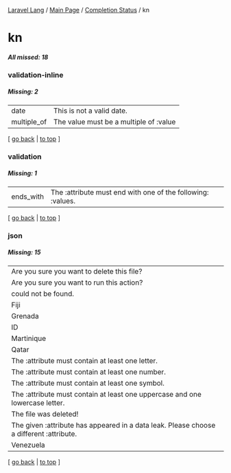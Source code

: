 [Laravel Lang](https://github.com/Laravel-Lang/lang) / [Main Page](../index.md) / [Completion Status](../status.md) / kn

# kn

##### All missed: 18


### validation-inline

##### Missing: 2

<table >
<tr><td align="left" >
date
</td>
<td align="left" >
This is not a valid date.
</td>
</tr>
<tr><td align="left" >
multiple_of
</td>
<td align="left" >
The value must be a multiple of :value
</td>
</tr>

</table>


[ [go back](../status.md) | [to top](#) ]

### validation

##### Missing: 1

<table >
<tr><td align="left" >
ends_with
</td>
<td align="left" >
The :attribute must end with one of the following: :values.
</td>
</tr>

</table>


[ [go back](../status.md) | [to top](#) ]

### json

##### Missing: 15

<table >
<tr><td align="left" >
Are you sure you want to delete this file?
</td>
</tr>
<tr><td align="left" >
Are you sure you want to run this action?
</td>
</tr>
<tr><td align="left" >
could not be found.
</td>
</tr>
<tr><td align="left" >
Fiji
</td>
</tr>
<tr><td align="left" >
Grenada
</td>
</tr>
<tr><td align="left" >
ID
</td>
</tr>
<tr><td align="left" >
Martinique
</td>
</tr>
<tr><td align="left" >
Qatar
</td>
</tr>
<tr><td align="left" >
The :attribute must contain at least one letter.
</td>
</tr>
<tr><td align="left" >
The :attribute must contain at least one number.
</td>
</tr>
<tr><td align="left" >
The :attribute must contain at least one symbol.
</td>
</tr>
<tr><td align="left" >
The :attribute must contain at least one uppercase and one lowercase letter.
</td>
</tr>
<tr><td align="left" >
The file was deleted!
</td>
</tr>
<tr><td align="left" >
The given :attribute has appeared in a data leak. Please choose a different :attribute.
</td>
</tr>
<tr><td align="left" >
Venezuela
</td>
</tr>

</table>


[ [go back](../status.md) | [to top](#) ]

